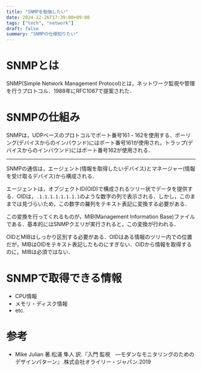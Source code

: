 ```yaml
---
title: "SNMPを勉強したい"
date: 2024-12-26T17:39:00+09:00
tags: ["tech", "network"]
draft: false
summary: "SNMPの仕様知りたい"
---
```


# SNMPとは
SNMP(Simple Network Management Protocol)とは，ネットワーク監視や管理を行うプロトコル．1988年にRFC1067で提案された．

# SNMPの仕組み
SNMPは，UDPベースのプロトコルでポート番号161・162を使用する．ポーリング(デバイスからのインバウンド)にはポート番号161が使用され，トラップ(デバイスからのインバウンド)にはポート番号162が使用される．

---

SNMPの通信は，エージェント(情報を取得したいデバイス)とマネージャー(情報を受け取るデバイス)から構成される．
  
エージェントは，オブジェクトID(OID)で構成されるツリー状でデータを提供する．OIDは，```.1.1.1.1.1.1.1.1```のような数字の列で表示される．しかし，このままでは見づらいため，この数字の羅列をテキスト表記に変換する必要がある．

この変換を行ってくれるものが，MIB(Management Information Base)ファイルである．基本的にはSNMPクエリが実行されると，この変換が行われる．

OIDとMIBはしっかり区別する必要がある．OIDはある情報のツリー内での位置だが，MIBはOIDをテキスト表記したものにすぎない．OIDから情報を取得するのに，MIBは必須ではない．

# SNMPで取得できる情報
- CPU情報
- メモリ・ディスク情報
- etc.

# 参考
- Mike Julian 著.松浦 隼人 訳.『入門 監視　―モダンなモニタリングのためのデザインパターン』.株式会社オライリー・ジャパン.2019